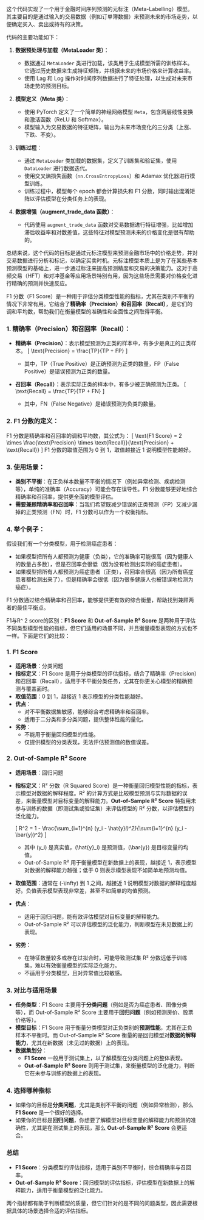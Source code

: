 这个代码实现了一个用于金融时间序列预测的元标注（Meta-Labelling）模型。其主要目的是通过输入的交易数据（例如订单簿数据）来预测未来的市场走势，以便确定买入、卖出或持有的决策。

代码的主要功能如下：

1. **数据预处理与加载（MetaLoader 类）**：
   - 数据通过 `MetaLoader` 类进行加载，该类用于生成模型所需的训练样本。它通过历史数据来生成特征矩阵，并根据未来的市场价格来计算收益率。
   - 使用 Lag 和 Log 操作对时间序列数据进行了特征处理，以生成对未来市场走势的预测目标。

2. **模型定义（Meta 类）**：
   - 使用 PyTorch 定义了一个简单的神经网络模型 `Meta`，包含两层线性变换和激活函数（ReLU 和 Softmax）。
   - 模型输入为交易数据的特征矩阵，输出为未来市场变化的三分类（上涨、下跌、不变）。

3. **训练过程**：
   - 通过 `MetaLoader` 类加载的数据集，定义了训练集和验证集，使用 `DataLoader` 进行数据迭代。
   - 使用交叉熵损失函数（`nn.CrossEntropyLoss`）和 Adamax 优化器进行模型训练。
   - 训练过程中，模型每个 epoch 都会计算损失和 F1 分数，同时输出混淆矩阵以评估模型在分类任务上的表现。

4. **数据增强（augment_trade_data 函数）**：
   - 代码使用 `augment_trade_data` 函数对交易数据进行特征增强，比如增加滞后收益率和对数差值，这些特征对模型预测未来的价格变化是很有帮助的。

总结来说，这个代码的目标是通过元标注模型来预测金融市场中的价格走势，并对交易数据进行分析和标记，以确定买卖时机。元标注模型本质上是为了在某些基本预测模型的基础上，进一步通过标注来提高预测精度和交易的决策能力。这对于高频交易（HFT）和对冲基金等应用场景特别有用，因为这些场景需要对价格变化进行精确的预测并快速反应。


F1 分数（F1 Score）是一种用于评估分类模型性能的指标，尤其在类别不平衡的情况下非常有用。它结合了**精确率（Precision）**和**召回率（Recall）**，是它们的调和平均数，帮助我们在衡量模型的准确性和全面性之间取得平衡。

### 1. 精确率（Precision）和召回率（Recall）：
- **精确率（Precision）**：表示模型预测为正类的样本中，有多少是真正的正类样本。
  \[
  \text{Precision} = \frac{TP}{TP + FP}
  \]
  - 其中，TP（True Positive）是正确预测为正类的数量，FP（False Positive）是错误预测为正类的数量。
  
- **召回率（Recall）**：表示实际正类的样本中，有多少被正确预测为正类。
  \[
  \text{Recall} = \frac{TP}{TP + FN}
  \]
  - 其中，FN（False Negative）是错误预测为负类的数量。

### 2. F1 分数的定义：
F1 分数是精确率和召回率的调和平均数，其公式为：
\[
\text{F1 Score} = 2 \times \frac{\text{Precision} \times \text{Recall}}{\text{Precision} + \text{Recall}}
\]
F1 分数的取值范围为 0 到 1，取值越接近 1 说明模型性能越好。

### 3. 使用场景：
- **类别不平衡**：在正负样本数量不平衡的情况下（例如异常检测、疾病检测等），单纯的准确率（Accuracy）可能会存在误导性。F1 分数能够更好地综合精确率和召回率，提供更全面的模型评估。
- **需要兼顾精确率和召回率**：当我们希望既减少错误的正类预测（FP）又减少漏掉的正类预测（FN）时，F1 分数可以作为一个权衡指标。

### 4. 举个例子：
假设我们有一个分类模型，用于检测癌症患者：
- 如果模型把所有人都预测为健康（负类），它的准确率可能很高（因为健康人的数量占多数），但是召回率会很低（因为没有检测出实际的癌症患者）。
- 如果模型把所有人都预测为癌症患者（正类），召回率会很高（因为所有癌症患者都检测出来了），但是精确率会很低（因为很多健康人也被错误地检测为癌症）。

F1 分数通过结合精确率和召回率，能够提供更有效的综合衡量，帮助找到兼顾两者的最佳平衡点。


F1与R^ 2 score的区别：**F1 Score** 和 **Out-of-Sample R² Score** 是两种用于评估不同类型模型性能的指标，但它们适用的场景不同，并且衡量模型表现的方式也不一样。下面是它们的比较：

### 1. F1 Score
- **适用场景**：分类问题
- **指标定义**：F1 Score 是用于分类模型的评估指标，结合了精确率（Precision）和召回率（Recall），适用于不平衡分类任务，尤其在你更关心模型的精确预测与覆盖面时。
- **取值范围**：0 到 1，越接近 1 表示模型的分类性能越好。
- **优点**：
  - 对不平衡数据集敏感，能够综合考虑精确率和召回率。
  - 适用于二分类和多分类问题，提供整体性能的量化。
- **劣势**：
  - 不能用于衡量回归模型的性能。
  - 仅提供模型的分类表现，无法评估预测值的数值误差。

### 2. Out-of-Sample R² Score
- **适用场景**：回归问题
- **指标定义**：R² 分数（R Squared Score）是一种衡量回归模型性能的指标，表示模型对数据的解释程度。R² 的计算方式是比较模型预测与实际数据的误差，来衡量模型对目标变量的解释能力。**Out-of-Sample R² Score** 特指用未参与训练的数据（即测试集或验证集）来评估模型的 R² 分数，以评估模型的泛化能力。
  
  \[
  R^2 = 1 - \frac{\sum_{i=1}^{n} (y_i - \hat{y}_i)^2}{\sum_{i=1}^{n} (y_i - \bar{y})^2}
  \]

  - 其中 \(y_i\) 是真实值，\(\hat{y}_i\) 是预测值，\(\bar{y}\) 是目标变量的均值。
  - Out-of-Sample R² 用于衡量模型在新数据上的表现，越接近 1，表示模型对数据的解释能力越强；低于 0 则表示模型表现不如简单地预测均值。
  
- **取值范围**：通常在 \(-\infty\) 到 1 之间，越接近 1 说明模型对数据的解释程度越好。负值表示模型表现非常差，甚至不如简单的均值预测。
- **优点**：
  - 适用于回归问题，能有效评估模型对目标变量的解释能力。
  - Out-of-Sample R² 可以评估模型的泛化能力，判断模型在未见数据上的表现。
- **劣势**：
  - 在特征数量较多或存在过拟合时，可能导致测试集 R² 分数远低于训练集，难以有效衡量模型的实际泛化能力。
  - 不适用于分类模型，且对异常值比较敏感。

### 3. 对比与适用场景
- **任务类型**：F1 Score 主要用于**分类问题**（例如是否为癌症患者、图像分类等），而 Out-of-Sample R² Score 主要用于**回归问题**（例如预测房价、股票价格等）。
- **模型目标**：F1 Score 用于衡量分类模型对正负类别的**预测性能**，尤其在正负样本不平衡时。而 Out-of-Sample R² Score 衡量的是回归模型对**数据的解释能力**，尤其在新数据（未见过的数据）上的表现。
- **数据集划分**：
  - **F1 Score** 一般用于测试集上，以了解模型在分类问题上的整体表现。
  - **Out-of-Sample R² Score** 则用于测试集，来衡量模型的泛化能力，判断它在未参与训练的数据上的表现。

### 4. 选择哪种指标
- 如果你的目标是**分类问题**，尤其是类别不平衡的问题（例如异常检测），那么 **F1 Score** 是一个很好的选择。
- 如果你的目标是**回归问题**，你想要了解模型对目标变量的解释能力和预测的准确性，尤其是在测试集上的表现，那么 **Out-of-Sample R² Score** 会更适合。

### 总结
- **F1 Score**：分类模型的评估指标，适用于类别不平衡时，综合精确率与召回率。
- **Out-of-Sample R² Score**：回归模型的评估指标，评估模型在新数据上的解释能力，适用于衡量模型的泛化能力。

两个指标都有助于判断模型的质量，但它们针对的是不同的问题类型，因此需要根据具体的场景选择合适的评估指标。